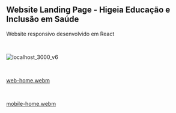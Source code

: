 ## Website Landing Page - Higeia Educação e Inclusão em Saúde
Website responsivo desenvolvido em React 

<br>

![localhost_3000_v6](https://github.com/user-attachments/assets/cd367c23-5925-4904-a38b-12c8c3b8d6ed)

<br>

[web-home.webm](https://github.com/user-attachments/assets/75630930-7492-4940-a5ba-d44644068089)

<br>

[mobile-home.webm](https://github.com/user-attachments/assets/b5393e14-5269-4452-baf9-35fc1c29cea7)
